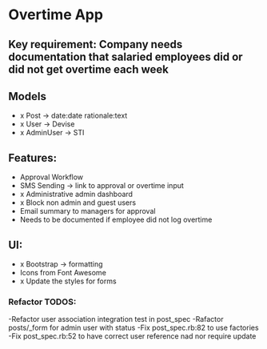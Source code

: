 # Overtime App

## Key requirement: Company needs documentation that salaried employees did or did not get overtime each week

## Models
- x Post -> date:date rationale:text
- x User -> Devise
- x AdminUser -> STI

## Features:
- Approval Workflow
- SMS Sending -> link to approval or overtime input
- x Administrative admin dashboard
- x Block non admin and guest users
- Email summary to managers for approval
- Needs to be documented if employee did not log overtime

## UI:
- x Bootstrap -> formatting
- Icons from Font Awesome
- x Update the styles for forms

### Refactor TODOS:
-Refactor user association integration test in post_spec
-Rafactor posts/_form for admin user with status
-Fix post_spec.rb:82 to use factories
-Fix post_spec.rb:52 to have correct user reference nad nor require update

